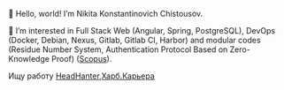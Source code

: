 👋 Hello, world! I’m Nikita Konstantinovich Chistousov.

👀 I’m interested in Full Stack Web (Angular, Spring, PostgreSQL), DevOps (Docker, Debian, Nexus, Gitlab, Gitlab CI, Harbor) and modular codes (Residue Number System, Authentication Protocol Based on Zero-Knowledge Proof) ([Scopus](https://www.scopus.com/authid/detail.uri?authorId=57210988662)).

Ищу работу [HeadHanter](https://stavropol.hh.ru/applicant/resumes/view?resume=1c4a005bff0bd563f50039ed1f64786f725077),[Харб.Карьера](https://career.habr.com/nikitoz138)
